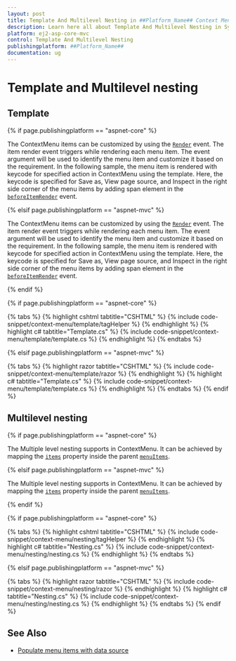 ```yaml
---
layout: post
title: Template And Multilevel Nesting in ##Platform_Name## Context Menu Component
description: Learn here all about Template And Multilevel Nesting in Syncfusion ##Platform_Name## Context Menu component of Syncfusion Essential JS 2 and more.
platform: ej2-asp-core-mvc
control: Template And Multilevel Nesting
publishingplatform: ##Platform_Name##
documentation: ug
---
```


# Template and Multilevel nesting

## Template

{% if page.publishingplatform == "aspnet-core" %}

The ContextMenu items can be customized by using the [`Render`](https://help.syncfusion.com/cr/aspnetcore-js2/Syncfusion.EJ2.Navigations.ContextMenu.html#Syncfusion_EJ2_Navigations_ContextMenu_BeforeItemRender) event. The item render event triggers while rendering each menu item. The event argument will be used to identify the menu item and customize it based on the requirement. In the following sample, the menu item is rendered with keycode for specified action in ContextMenu using the template. Here, the keycode is specified for Save as, View page source, and Inspect in the right side corner of the menu items by adding span element in the [`beforeItemRender`](https://help.syncfusion.com/cr/aspnetcore-js2/Syncfusion.EJ2.Navigations.ContextMenu.html#Syncfusion_EJ2_Navigations_ContextMenu_BeforeItemRender) event.

{% elsif page.publishingplatform == "aspnet-mvc" %}

The ContextMenu items can be customized by using the [`Render`](https://help.syncfusion.com/cr/aspnetmvc-js2/Syncfusion.EJ2.Navigations.ContextMenu.html#Syncfusion_EJ2_Navigations_ContextMenu_BeforeItemRender) event. The item render event triggers while rendering each menu item. The event argument will be used to identify the menu item and customize it based on the requirement. In the following sample, the menu item is rendered with keycode for specified action in ContextMenu using the template. Here, the keycode is specified for Save as, View page source, and Inspect in the right side corner of the menu items by adding span element in the [`beforeItemRender`](https://help.syncfusion.com/cr/aspnetmvc-js2/Syncfusion.EJ2.Navigations.ContextMenu.html#Syncfusion_EJ2_Navigations_ContextMenu_BeforeItemRender) event.

{% endif %}

{% if page.publishingplatform == "aspnet-core" %}

{% tabs %}
{% highlight cshtml tabtitle="CSHTML" %}
{% include code-snippet/context-menu/template/tagHelper %}
{% endhighlight %}
{% highlight c# tabtitle="Template.cs" %}
{% include code-snippet/context-menu/template/template.cs %}
{% endhighlight %}
{% endtabs %}

{% elsif page.publishingplatform == "aspnet-mvc" %}

{% tabs %}
{% highlight razor tabtitle="CSHTML" %}
{% include code-snippet/context-menu/template/razor %}
{% endhighlight %}
{% highlight c# tabtitle="Template.cs" %}
{% include code-snippet/context-menu/template/template.cs %}
{% endhighlight %}
{% endtabs %}
{% endif %}



## Multilevel nesting

{% if page.publishingplatform == "aspnet-core" %}

The Multiple level nesting supports in ContextMenu. It can be achieved by mapping the [`items`](https://help.syncfusion.com/cr/aspnetcore-js2/Syncfusion.EJ2.Navigations.ContextMenuItem.html#Syncfusion_EJ2_Navigations_ContextMenuItem_Items) property inside the parent [`menuItems`](https://help.syncfusion.com/cr/aspnetcore-js2/Syncfusion.EJ2.Navigations.ContextMenuItem.html).

{% elsif page.publishingplatform == "aspnet-mvc" %}

The Multiple level nesting supports in ContextMenu. It can be achieved by mapping the [`items`](https://help.syncfusion.com/cr/aspnetmvc-js2/Syncfusion.EJ2.Navigations.ContextMenuItem.html#Syncfusion_EJ2_Navigations_ContextMenuItem_Items) property inside the parent [`menuItems`](https://help.syncfusion.com/cr/aspnetmvc-js2/Syncfusion.EJ2.Navigations.ContextMenuItem.html).

{% endif %}

{% if page.publishingplatform == "aspnet-core" %}

{% tabs %}
{% highlight cshtml tabtitle="CSHTML" %}
{% include code-snippet/context-menu/nesting/tagHelper %}
{% endhighlight %}
{% highlight c# tabtitle="Nesting.cs" %}
{% include code-snippet/context-menu/nesting/nesting.cs %}
{% endhighlight %}
{% endtabs %}

{% elsif page.publishingplatform == "aspnet-mvc" %}

{% tabs %}
{% highlight razor tabtitle="CSHTML" %}
{% include code-snippet/context-menu/nesting/razor %}
{% endhighlight %}
{% highlight c# tabtitle="Nesting.cs" %}
{% include code-snippet/context-menu/nesting/nesting.cs %}
{% endhighlight %}
{% endtabs %}
{% endif %}



## See Also

* [Populate menu items with data source](./how-to#data-binding)